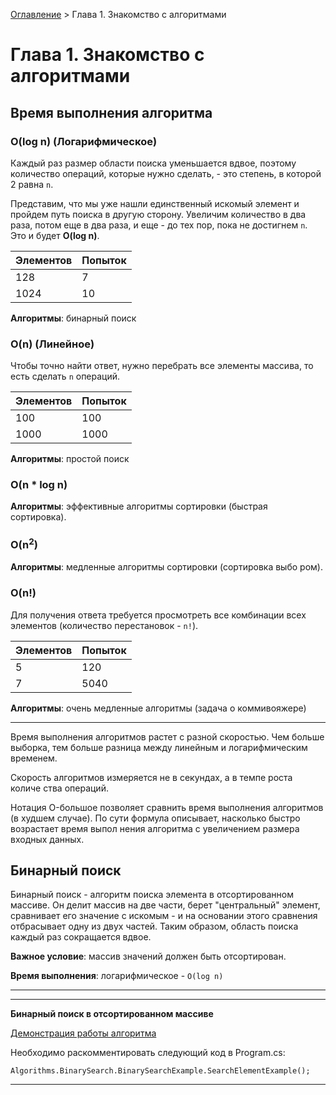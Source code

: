 [Оглавление](../../../#readme) > Глава 1. Знакомство с алгоритмами

# Глава 1. Знакомство с алгоритмами

## Время выполнения алгоритма

### O(log n) (Логарифмическое)

Каждый раз размер области поиска уменьшается вдвое, поэтому количество операций, которые нужно сделать, - это степень, в которой 2 равна `n`.

Представим, что мы уже нашли единственный искомый элемент и пройдем путь поиска в другую сторону. Увеличим количество в два раза, потом еще в два раза, и еще - до тех пор, пока не достигнем `n`. Это и будет **O(log n)**.

Элементов|Попыток
-|-
128|7
1024|10

**Алгоритмы**: бинарный поиск

### O(n) (Линейное)

Чтобы точно найти ответ, нужно перебрать все элементы массива, то есть сделать `n` операций.

Элементов|Попыток
-|-
100|100
1000|1000

**Алгоритмы**: простой поиск

### O(n * log n)

**Алгоритмы**: эффективные алгоритмы сортировки (быстрая сортировка).

### O(n<sup>2</sup>)

**Алгоритмы**: медленные алгоритмы сортировки (сортировка выбо­ ром).

### O(n!)

Для получения ответа требуется просмотреть все комбинации всех элементов (количество перестановок - `n!`).

Элементов|Попыток
-|-
5|120
7|5040

**Алгоритмы**: очень медленные алгоритмы (задача о коммивояжере)

***

Время выполнения алгоритмов растет с разной скоростью. Чем больше выборка, тем больше разница между линейным и логарифмическим временем.

Скорость алгоритмов измеряется не в секундах, а в темпе роста количе­ ства операций.

Нотация O-большое позволяет сравнить время выполнения алгоритмов (в худшем случае). По сути формула описывает, насколько быстро возрастает время выпол­ нения алгоритма с увеличением размера входных данных.


## Бинарный поиск

Бинарный поиск - алгоритм поиска элемента в отсортированном массиве. Он делит массив на две части, берет "центральный" элемент, сравнивает его значение с искомым - и на основании этого сравнения отбрасывает одну из двух частей. Таким образом, область поиска каждый раз сокращается вдвое.

**Важное условие**: массив значений должен быть отсортирован.

**Время выполнения**: логарифмическое - `O(log n)`


***
***

**Бинарный поиск в отсортированном массиве**

[Демонстрация работы алгоритма](./BinarySearchExample.cs)

Необходимо раскомментировать следующий код в Program.cs:

```
Algorithms.BinarySearch.BinarySearchExample.SearchElementExample();
```

***
